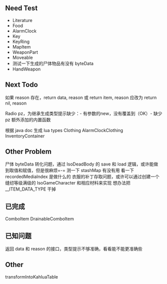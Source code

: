 ## Need Test

- Literature
- Food
- AlarmClock
- Key
- KeyRing
- MapItem
- WeaponPart
- Moveable
- 测试一下生成的尸体物品有没有 byteData
- HandWeapon

## Next Todo

<!-- 简单 -->

如果 reason 存在，return data, reason 或 return item, reason 应改为 return nil, reason

<!-- 中等 -->

Radio
pz，为继承生成类型提示缺少：- 有参数的new，没有覆盖到（OK）- 缺少 pz 额外添加的内置函数

<!-- 困难 -->

根据 java doc 生成 lua types
Clothing
AlarmClockClothing
InventoryContainer

## Other Problem

尸体 byteData 转化问题，通过 IsoDeadBody 的 save 和 load 逻辑，或许能做到取值和赋值，但是很麻烦=-=
测一下 stashMap 有没有用
看一下 recordedMediaIndex 是做什么的
衣服的补丁存取问题，或许可以通过创建一个缝纫等级满级的 IsoGameCharacter 和相应材料来实现
想办法把 \_\_ITEM_DATA_TYPE 干掉

## 已完成

ComboItem
DrainableComboItem

## 已知问题

返回 data 和 reason 的接口，类型提示不够准确，看看能不能更准确些

## Other

transformIntoKahluaTable
